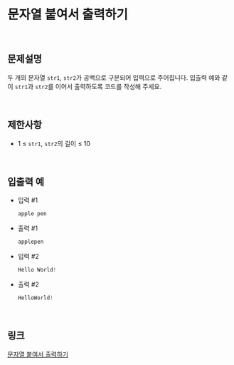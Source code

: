 # 문자열 붙여서 출력하기

<br>

## 문제설명
두 개의 문자열 `str1`, `str2`가 공백으로 구분되어 입력으로 주어집니다. 입출력 예와 같이 `str1`과 `str2`를 이어서 출력하도록 코드를 작성해 주세요.

<br>

## 제한사항
- 1 ≤ `str1`, `str2`의 길이 ≤ 10

<br>

## 입출력 예
- 입력 #1
    ```java
    apple pen
    ```

- 출력 #1
    ```java
    applepen
    ```

- 입력 #2
    ```java
    Hello World!
    ```

- 출력 #2
    ```java
    HelloWorld!
    ```

<br>

## 링크
[문자열 붙여서 출력하기](https://school.programmers.co.kr/learn/courses/30/lessons/181946)
